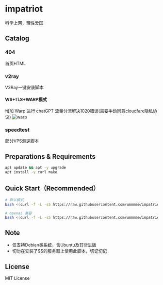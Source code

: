 # impatriot
科学上网，理性爱国

## Catalog
### 404
首页HTML

### v2ray
V2Ray一键安装脚本

#### WS+TLS+WARP模式
增加 Warp 进行 chatGPT 流量分流解决1020错误(需要手动同意cloudfare隐私协议)
![warp](https://github.com/ummmme/impatriot/blob/master/assets/img/warp.png)

### speedtest
部分VPS测速脚本

## Preparations & Requirements
```bash
apt update && apt -y upgrade 
apt install -y curl make
```

## Quick Start（Recommended）
```bash
# 默认模式
bash <(curl -f -L -sS https://raw.githubusercontent.com/ummmme/impatriot/master/v2ray/ws_tls/install.sh)

# openai 兼容 
bash <(curl -f -L -sS https://raw.githubusercontent.com/ummmme/impatriot/master/v2ray/ws_tls_warp/install.sh)
```

## Note
- 仅支持Debian类系统，含Ubuntu及其衍生版
- 切勿在安装了$$的服务器上使用此脚本，切记切记

## License
MIT License
